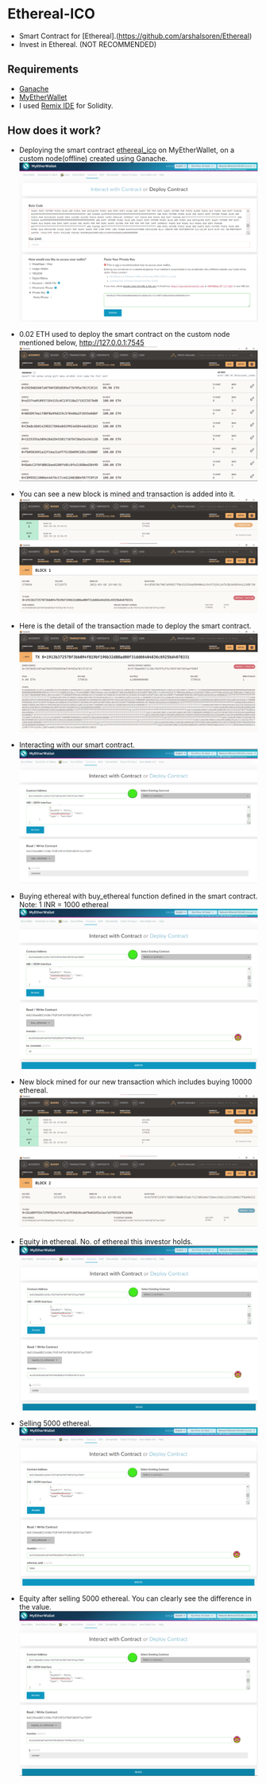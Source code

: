 # Ethereal-ICO
- Smart Contract for [Ethereal].(https://github.com/arshalsoren/Ethereal)
- Invest in Ethereal. (NOT RECOMMENDED)

## Requirements
- [Ganache](https://www.trufflesuite.com/ganache)
- [MyEtherWallet](https://github.com/arshalsoren/Ethereal-ICO/tree/main/etherwallet-v3.11.2.4)
- I used [Remix IDE](https://remix.ethereum.org/) for Solidity.

## How does it work?
- Deploying the smart contract [ethereal_ico](https://github.com/arshalsoren/Ethereal-ICO/blob/main/ethereal_ico.sol) on MyEtherWallet, on a custom node(offline) created using Ganache.
![deploy_1.png](https://github.com/arshalsoren/Ethereal-ICO/blob/main/images/deploy_1.png)

- 0.02 ETH used to deploy the smart contract on the custom node mentioned below, http://127.0.0.1:7545
![ganache_2.png](https://github.com/arshalsoren/Ethereal-ICO/blob/main/images/ganache_2.png)

- You can see a new block is mined and transaction is added into it.
![block_mined_3.png](https://github.com/arshalsoren/Ethereal-ICO/blob/main/images/block_mined_3.png)


- Here is the detail of the transaction made to deploy the smart contract.
![transac_4.png](https://github.com/arshalsoren/Ethereal-ICO/blob/main/images/transac_4.png)


- Interacting with our smart contract.
![interacting_5.png](https://github.com/arshalsoren/Ethereal-ICO/blob/main/images/interacting_5.png)


- Buying ethereal with buy_ethereal function defined in the smart contract.
Note: 1 INR = 1000 ethereal
![buying_6.png](https://github.com/arshalsoren/Ethereal-ICO/blob/main/images/buying_6.png)


- New block mined for our new transaction which includes buying 10000 ethereal.
![ethereal_block_mined_7.png](https://github.com/arshalsoren/Ethereal-ICO/blob/main/images/ethereal_block_mined_7.png)


- Equity in ethereal. No. of ethereal this investor holds.
![equity_ethereal_8.png](https://github.com/arshalsoren/Ethereal-ICO/blob/main/images/equity_ethereal_8.png)


- Selling 5000 ethereal.
![sell_ethereal_9.png](https://github.com/arshalsoren/Ethereal-ICO/blob/main/images/sell_ethereal_9.png)


- Equity after selling 5000 ethereal. You can clearly see the difference in the value.
![equity_sell_10.png](https://github.com/arshalsoren/Ethereal-ICO/blob/main/images/equity_sell_10.png)
